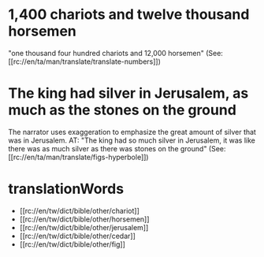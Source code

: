 # 1,400 chariots and twelve thousand horsemen

"one thousand four hundred chariots and 12,000 horsemen" (See: [[rc://en/ta/man/translate/translate-numbers]])

# The king had silver in Jerusalem, as much as the stones on the ground

The narrator uses exaggeration to emphasize the great amount of silver that was in Jerusalem. AT: "The king had so much silver in Jerusalem, it was like there was as much silver as there was stones on the ground" (See: [[rc://en/ta/man/translate/figs-hyperbole]])

# translationWords

* [[rc://en/tw/dict/bible/other/chariot]]
* [[rc://en/tw/dict/bible/other/horsemen]]
* [[rc://en/tw/dict/bible/other/jerusalem]]
* [[rc://en/tw/dict/bible/other/cedar]]
* [[rc://en/tw/dict/bible/other/fig]]
